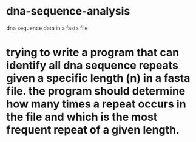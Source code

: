 # dna-sequence-analysis
dna sequence data in a fasta file
# trying to write a program that can identify all dna sequence repeats given a specific length (n) in a fasta file. the program should determine  how many times a repeat occurs in the file and which is the most frequent repeat of a given length.
